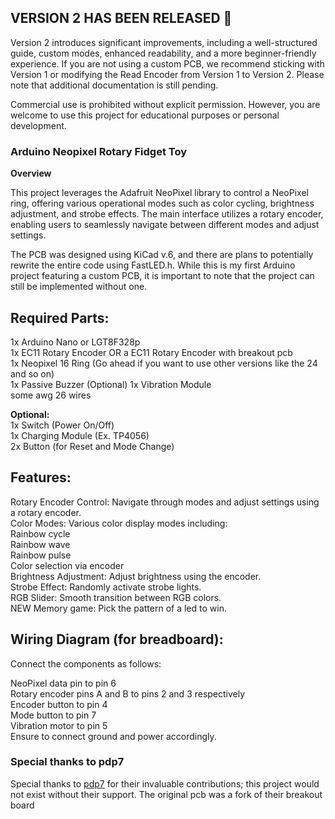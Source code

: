 ## **VERSION 2 HAS BEEN RELEASED 🎉**  
Version 2 introduces significant improvements, including a well-structured guide, custom modes, enhanced readability, and a more beginner-friendly experience. If you are not using a custom PCB, we recommend sticking with Version 1 or modifying the Read Encoder from Version 1 to Version 2. Please note that additional documentation is still pending.

Commercial use is prohibited without explicit permission. However, you are welcome to use this project for educational purposes or personal development.

### Arduino Neopixel Rotary Fidget Toy
**Overview**

This project leverages the Adafruit NeoPixel library to control a NeoPixel ring, offering various operational modes such as color cycling, brightness adjustment, and strobe effects. The main interface utilizes a rotary encoder, enabling users to seamlessly navigate between different modes and adjust settings.

The PCB was designed using KiCad v.6, and there are plans to potentially rewrite the entire code using FastLED.h. While this is my first Arduino project featuring a custom PCB, it is important to note that the project can still be implemented without one.
  
## Required Parts:  
1x Arduino Nano or LGT8F328p  
1x EC11 Rotary Encoder OR a EC11 Rotary Encoder with breakout pcb  
1x Neopixel 16 Ring (Go ahead if you want to use other versions like the 24 and so on)  
1x Passive Buzzer   (Optional)
1x Vibration Module  
some awg 26 wires
  
**Optional:**  
1x Switch (Power On/Off)  
1x Charging Module (Ex. TP4056)  
2x Button (for Reset and Mode Change) 

## Features:   
Rotary Encoder Control: Navigate through modes and adjust settings using a rotary encoder.  
Color Modes: Various color display modes including:  
Rainbow cycle  
Rainbow wave  
Rainbow pulse    
Color selection via encoder    
Brightness Adjustment: Adjust brightness using the encoder.  
Strobe Effect: Randomly activate strobe lights.  
RGB Slider: Smooth transition between RGB colors.  
NEW Memory game: Pick the pattern of a led to win.  

## Wiring Diagram (for breadboard):  
Connect the components as follows:  

NeoPixel data pin to pin 6  
Rotary encoder pins A and B to pins 2 and 3 respectively  
Encoder button to pin 4  
Mode button to pin 7  
Vibration motor to pin 5  
Ensure to connect ground and power accordingly.  

### Special thanks to pdp7  
Special thanks to [pdp7](https://github.com/pdp7/rotary-encoder-breakout) for their invaluable contributions; this project would not exist without their support. The original pcb was a fork of their breakout board
  
